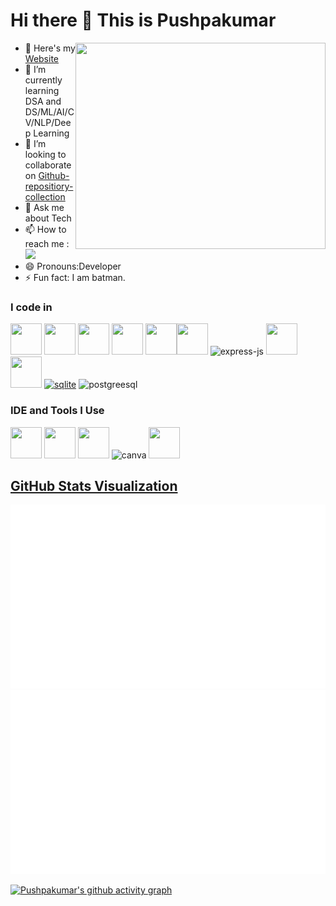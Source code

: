 # Hi there 👋 This is Pushpakumar   
  
<a href="https://linktr.ee/pushpakumar02"><img align="right" width="400" height="330" src="https://user-images.githubusercontent.com/74038190/212750155-3ceddfbd-19d3-40a3-87af-8d329c8323c4.gif"></a>
- 🔭 Here's my [Website](https://pushpakumar02.github.io/)                                                 
- 🌱 I’m currently learning DSA and DS/ML/AI/CV/NLP/Deep Learning
- 👯 I’m looking to collaborate on [Github-repositiory-collection](https://github.com/Pushpakumar02/SDE-repositiory-collection)
- 💬 Ask me about Tech
- 📫 How to reach me :
<br /> [<img src="https://img.shields.io/badge/linktree-39E09B?style=for-the-badge&logo=linktree&logoColor=white" />](https://linktr.ee/pushpakumar02/)
- 😄 Pronouns:Developer
- ⚡ Fun fact: I am batman.

### I code in
<a href = "https://www.w3schools.com/python/"><img height="50" width="50" src="https://img.icons8.com/color/48/000000/python.png" /></a> <img height="50" width="50" src="https://img.icons8.com/color/48/000000/html-5.png" /> <img height="50" width="50" src="https://img.icons8.com/color/48/000000/css3.png" /> <img height="50" width="50" src="https://img.icons8.com/color/48/000000/javascript.png"/> <a href="https://getbootstrap.com/"><img height="50" width="50" src="https://img.icons8.com/color/48/000000/bootstrap.png" /><a><img height="50" width="50" src="https://img.icons8.com/color/48/000000/mongodb.png"/> <img width="50" height="50" src="https://img.icons8.com/color/48/express-js.png" alt="express-js"/>
<img height="50" width="50" src="https://img.icons8.com/color/48/000000/react-native.png"/>  <img height="50" width="50" src="https://img.icons8.com/color/48/000000/nodejs.png"/> <a href="https://www.sqlite.org/"><img width="50" height="50" src="https://img.icons8.com/ios/50/sqlite.png" alt="sqlite" /></a>  <img width="50" height="50" src="https://img.icons8.com/plasticine/100/postgreesql.png" alt="postgreesql" />

### IDE and Tools I Use
<img height="50" width="50" src="https://img.icons8.com/color/48/000000/visual-studio-code-2019.png"/> <img height="50" width="50" src="https://img.icons8.com/color/48/000000/pycharm.png"/> <img height="50" width="50" src="https://img.icons8.com/color/50/000000/git.png"/> <img width="50" height="50" src="https://img.icons8.com/fluency/48/canva.png" alt="canva"/> <img height="50" width="50" src="https://img.icons8.com/color/48/000000/figma--v1.png"/> 

<!--![](https://komarev.com/ghpvc/?username=Pushpakumar02&label=profile+views&style=plastic) -->
## [GitHub Stats Visualization](https://github.com/jstrieb/github-stats)
<a href="https://github.com/jstrieb/github-stats">
<img src="https://raw.githubusercontent.com/Pushpakumar02/Pushpakumar02/master/generated/overview.svg#gh-dark-mode-only" />
<img src="https://raw.githubusercontent.com/Pushpakumar02/Pushpakumar02/master/generated/languages.svg#gh-dark-mode-only" />
</a>

[![Pushpakumar's github activity graph](https://github-readme-activity-graph.vercel.app/graph?username=pushpakumar02&bg_color=000000&color=fdf7fc&line=138626&point=ffffff&area=true&hide_border=true)](https://github.com/ashutosh00710/github-readme-activity-graph)
